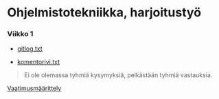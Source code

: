 # Ohjelmistotekniikka, harjoitustyö

### Viikko 1

* [gitlog.txt](https://github.com/Miniaya/ot-harjoitustyo/blob/master/laskarit/viikko1/gitlog.txt)

* [komentorivi.txt](https://github.com/Miniaya/ot-harjoitustyo/blob/master/laskarit/viikko1/komentorivi.txt)

> Ei ole olemassa tyhmiä kysymyksiä,
> pelkästään tyhmiä vastauksia.

[Vaatimusmäärittely](https://github.com/Miniaya/ot-harjoitustyo/blob/master/dokumentaatio/Vaatimusmaarittely.md)
